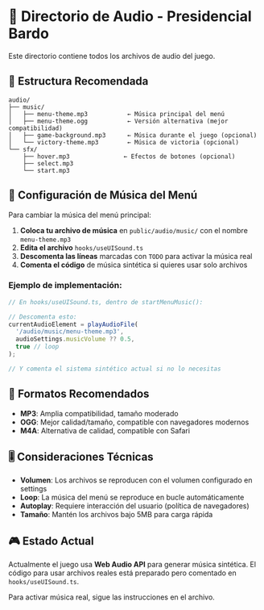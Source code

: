 # 🎵 Directorio de Audio - Presidencial Bardo

Este directorio contiene todos los archivos de audio del juego.

## 📁 Estructura Recomendada

```
audio/
├── music/
│   ├── menu-theme.mp3           ← Música principal del menú
│   ├── menu-theme.ogg           ← Versión alternativa (mejor compatibilidad)
│   ├── game-background.mp3      ← Música durante el juego (opcional)
│   └── victory-theme.mp3        ← Música de victoria (opcional)
└── sfx/
    ├── hover.mp3               ← Efectos de botones (opcional)
    ├── select.mp3
    └── start.mp3
```

## 🎼 Configuración de Música del Menú

Para cambiar la música del menú principal:

1. **Coloca tu archivo de música** en `public/audio/music/` con el nombre `menu-theme.mp3`
2. **Edita el archivo** `hooks/useUISound.ts`
3. **Descomenta las líneas** marcadas con `TODO` para activar la música real
4. **Comenta el código** de música sintética si quieres usar solo archivos

### Ejemplo de implementación:

```typescript
// En hooks/useUISound.ts, dentro de startMenuMusic():

// Descomenta esto:
currentAudioElement = playAudioFile(
  '/audio/music/menu-theme.mp3',
  audioSettings.musicVolume ?? 0.5,
  true // loop
);

// Y comenta el sistema sintético actual si no lo necesitas
```

## 🔧 Formatos Recomendados

- **MP3**: Amplia compatibilidad, tamaño moderado
- **OGG**: Mejor calidad/tamaño, compatible con navegadores modernos
- **M4A**: Alternativa de calidad, compatible con Safari

## 🎚️ Consideraciones Técnicas

- **Volumen**: Los archivos se reproducen con el volumen configurado en settings
- **Loop**: La música del menú se reproduce en bucle automáticamente
- **Autoplay**: Requiere interacción del usuario (política de navegadores)
- **Tamaño**: Mantén los archivos bajo 5MB para carga rápida

## 🎮 Estado Actual

Actualmente el juego usa **Web Audio API** para generar música sintética. El código para usar archivos reales está preparado pero comentado en `hooks/useUISound.ts`.

Para activar música real, sigue las instrucciones en el archivo.
